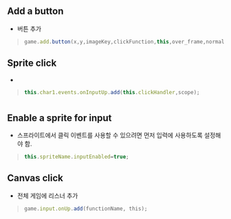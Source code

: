 ## Add a button

- 버튼 추가

> ```Javascript
> game.add.button(x,y,imageKey,clickFunction,this,over_frame,normal_frame,down_frame)
> ```

 

## Sprite click

-  

> ```Javascript
> this.char1.events.onInputUp.add(this.clickHandler,scope);
> ```

#  

## Enable a sprite for input

- 스프라이트에서 클릭 이벤트를 사용할 수 있으려면 먼저 입력에 사용하도록 설정해야 함.

> ```Javascript
> this.spriteName.inputEnabled=true;
> ```

 

## Canvas click

- 전체 게임에 리스너 추가

> ```Javascript
> game.input.onUp.add(functionName, this);
> ```